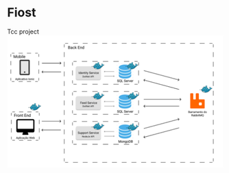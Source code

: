 # Fiost

Tcc project
![Architecture](https://github.com/fcrcardozo/Flue/blob/master/docs/Arquitetura.png)
